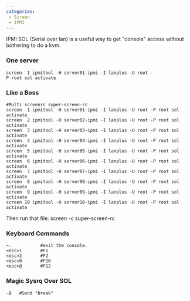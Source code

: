 ```yaml
---
categories:
 - Screen
 - IPMI
---
```

IPMI SOL (Serial over lan) is a useful way to get "console" access
without bothering to do a kvm.

### One server

`screen  1 ipmitool -H server01-ipmi -I lanplus -U root -P root sol activate`

### Like a Boss

    #Multi screenrc super-screen-rc
    screen  1 ipmitool -H server01-ipmi -I lanplus -U root -P root sol activate
    screen  2 ipmitool -H server02-ipmi -I lanplus -U root -P root sol activate
    screen  3 ipmitool -H server03-ipmi -I lanplus -U root -P root sol activate
    screen  4 ipmitool -H server04-ipmi -I lanplus -U root -P root sol activate
    screen  5 ipmitool -H server05-ipmi -I lanplus -U root -P root sol activate
    screen  6 ipmitool -H server06-ipmi -I lanplus -U root -P root sol activate
    screen  7 ipmitool -H server07-ipmi -I lanplus -U root -P root sol activate
    screen  8 ipmitool -H server08-ipmi -I lanplus -U root -P root sol activate
    screen  9 ipmitool -H server09-ipmi -I lanplus -U root -P root sol activate
    screen 10 ipmitool -H server10-ipmi -I lanplus -U root -P root sol activate

Then run that file: screen -c super-screen-rc

### Keyboard Commands

    ~.           #exit the console.
    <esc>1       #F1
    <esc>2       #F2
    <esc>0       #F10
    <esc>@       #F12

### Magic Sysrq Over SOL

`~B   #Send "break"`

